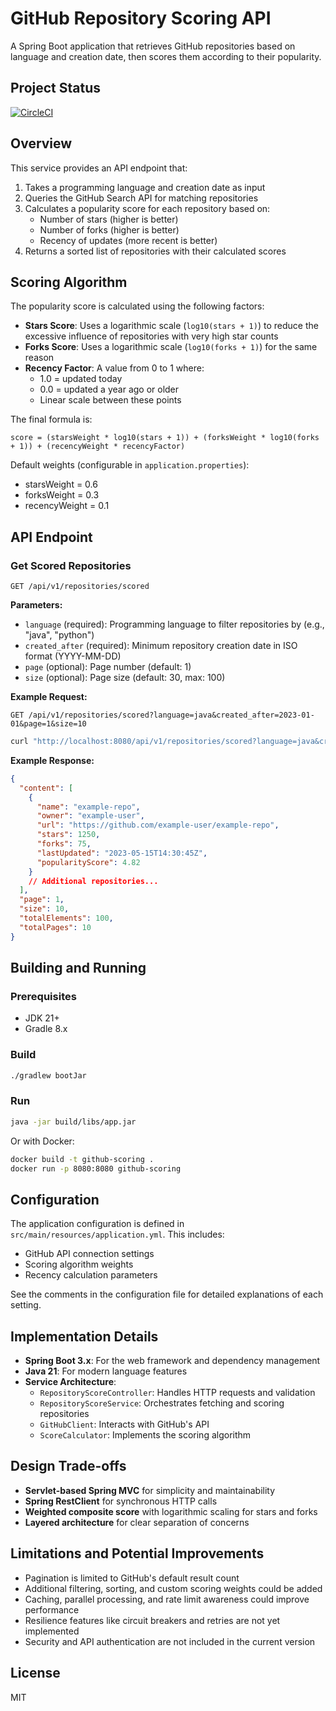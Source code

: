 # GitHub Repository Scoring API

A Spring Boot application that retrieves GitHub repositories based on language and creation date, then scores them according to their popularity.

## Project Status
[![CircleCI](https://dl.circleci.com/status-badge/img/circleci/UBSpMybzoA2RyJzmM5T6ZA/3LmMQzUKvsNHdo1JtC7uyP/tree/main.svg?style=svg)](https://dl.circleci.com/status-badge/redirect/circleci/UBSpMybzoA2RyJzmM5T6ZA/3LmMQzUKvsNHdo1JtC7uyP/tree/main)

## Overview

This service provides an API endpoint that:
1. Takes a programming language and creation date as input
2. Queries the GitHub Search API for matching repositories
3. Calculates a popularity score for each repository based on:
   - Number of stars (higher is better)
   - Number of forks (higher is better)
   - Recency of updates (more recent is better)
4. Returns a sorted list of repositories with their calculated scores

## Scoring Algorithm

The popularity score is calculated using the following factors:

- **Stars Score**: Uses a logarithmic scale (`log10(stars + 1)`) to reduce the excessive influence of repositories with very high star counts
- **Forks Score**: Uses a logarithmic scale (`log10(forks + 1)`) for the same reason
- **Recency Factor**: A value from 0 to 1 where:
  - 1.0 = updated today
  - 0.0 = updated a year ago or older
  - Linear scale between these points

The final formula is:
```
score = (starsWeight * log10(stars + 1)) + (forksWeight * log10(forks + 1)) + (recencyWeight * recencyFactor)
```

Default weights (configurable in `application.properties`):
- starsWeight = 0.6
- forksWeight = 0.3
- recencyWeight = 0.1

## API Endpoint

### Get Scored Repositories

```
GET /api/v1/repositories/scored
```

**Parameters:**
- `language` (required): Programming language to filter repositories by (e.g., "java", "python")
- `created_after` (required): Minimum repository creation date in ISO format (YYYY-MM-DD)
- `page` (optional): Page number (default: 1)
- `size` (optional): Page size (default: 30, max: 100)

**Example Request:**
```
GET /api/v1/repositories/scored?language=java&created_after=2023-01-01&page=1&size=10
```

```sh
curl "http://localhost:8080/api/v1/repositories/scored?language=java&created_after=2023-01-01&page=1&size=10"
```

**Example Response:**
```json
{
  "content": [
    {
      "name": "example-repo",
      "owner": "example-user",
      "url": "https://github.com/example-user/example-repo",
      "stars": 1250,
      "forks": 75,
      "lastUpdated": "2023-05-15T14:30:45Z",
      "popularityScore": 4.82
    }
    // Additional repositories...
  ],
  "page": 1,
  "size": 10,
  "totalElements": 100,
  "totalPages": 10
}
```

## Building and Running

### Prerequisites

- JDK 21+
- Gradle 8.x

### Build

```sh
./gradlew bootJar
```

### Run

```sh
java -jar build/libs/app.jar
```

Or with Docker:

```sh
docker build -t github-scoring .
docker run -p 8080:8080 github-scoring
```

## Configuration

The application configuration is defined in `src/main/resources/application.yml`. This includes:

- GitHub API connection settings
- Scoring algorithm weights
- Recency calculation parameters

See the comments in the configuration file for detailed explanations of each setting.

## Implementation Details

- **Spring Boot 3.x**: For the web framework and dependency management
- **Java 21**: For modern language features
- **Service Architecture**:
  - `RepositoryScoreController`: Handles HTTP requests and validation
  - `RepositoryScoreService`: Orchestrates fetching and scoring repositories
  - `GitHubClient`: Interacts with GitHub's API
  - `ScoreCalculator`: Implements the scoring algorithm

## Design Trade-offs

- **Servlet-based Spring MVC** for simplicity and maintainability
- **Spring RestClient** for synchronous HTTP calls
- **Weighted composite score** with logarithmic scaling for stars and forks
- **Layered architecture** for clear separation of concerns

## Limitations and Potential Improvements

- Pagination is limited to GitHub's default result count
- Additional filtering, sorting, and custom scoring weights could be added
- Caching, parallel processing, and rate limit awareness could improve performance
- Resilience features like circuit breakers and retries are not yet implemented
- Security and API authentication are not included in the current version

## License

MIT

`
`
